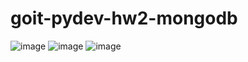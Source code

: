 # goit-pydev-hw2-mongodb
![image](https://github.com/VitaliyDolceVita/goit-pydev-hw2-mongodb/assets/47143915/6abfacba-cfb3-4e74-9cc2-0dfe7d587cd7)
![image](https://github.com/VitaliyDolceVita/goit-pydev-hw2-mongodb/assets/47143915/bf62aabf-9425-487e-8953-3f0df6fdf1fb)
![image](https://github.com/VitaliyDolceVita/goit-pydev-hw2-mongodb/assets/47143915/cc45250b-490d-4226-8932-5e901fd1b3ad)


